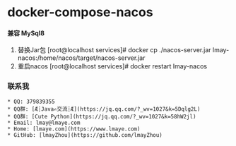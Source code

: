 # docker-compose-nacos

#### 兼容 MySql8
1. 替换Jar包
[root@localhost services]# docker cp ./nacos-server.jar lmay-nacos:/home/nacos/target/nacos-server.jar
2. 重启nacos
[root@localhost services]# docker restart lmay-nacos

### 联系我
    * QQ: 379839355
    * QQ群: [Æ┊Java✍交流┊Æ](https://jq.qq.com/?_wv=1027&k=5Dqlg2L)
    * QQ群: [Cute Python](https://jq.qq.com/?_wv=1027&k=58hW2jl)
    * Email: lmay@lmaye.com
    * Home: [lmaye.com](https://www.lmaye.com)
    * GitHub: [lmayZhou](https://github.com/lmayZhou)
